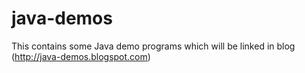 # java-demos

This contains some Java demo programs which will be linked in blog (http://java-demos.blogspot.com)
